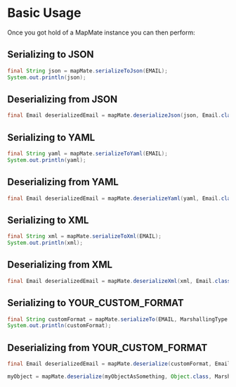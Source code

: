 # Basic Usage

Once you got hold of a MapMate instance you can then perform:
 
## Serializing to JSON
<!---[CodeSnippet](core/src/test/java/com/envimate/mapmate/docs/UsageExamples.java serializeToJson)-->
```java
final String json = mapMate.serializeToJson(EMAIL);
System.out.println(json);
``` 
## Deserializing from JSON
<!---[CodeSnippet](core/src/test/java/com/envimate/mapmate/docs/UsageExamples.java deserializeJson)-->
```java
final Email deserializedEmail = mapMate.deserializeJson(json, Email.class);
``` 
## Serializing to YAML
<!---[CodeSnippet](core/src/test/java/com/envimate/mapmate/docs/UsageExamples.java serializeToYaml)-->
```java
final String yaml = mapMate.serializeToYaml(EMAIL);
System.out.println(yaml);
``` 
## Deserializing from YAML
<!---[CodeSnippet](core/src/test/java/com/envimate/mapmate/docs/UsageExamples.java deserializeYaml)-->
```java
final Email deserializedEmail = mapMate.deserializeYaml(yaml, Email.class);
``` 
## Serializing to XML
<!---[CodeSnippet](core/src/test/java/com/envimate/mapmate/docs/UsageExamples.java serializeToXml)-->
```java
final String xml = mapMate.serializeToXml(EMAIL);
System.out.println(xml);
``` 
## Deserializing from XML
<!---[CodeSnippet](core/src/test/java/com/envimate/mapmate/docs/UsageExamples.java deserializeXml)-->
```java
final Email deserializedEmail = mapMate.deserializeXml(xml, Email.class);
``` 
## Serializing to YOUR_CUSTOM_FORMAT
<!---[CodeSnippet](core/src/test/java/com/envimate/mapmate/docs/UsageExamples.java serializeToCustomFormat)-->
```java
final String customFormat = mapMate.serializeTo(EMAIL, MarshallingType.marshallingType("YOUR_CUSTOM_FORMAT"));
System.out.println(customFormat);
``` 
## Deserializing from YOUR_CUSTOM_FORMAT
<!---[CodeSnippet](core/src/test/java/com/envimate/mapmate/docs/UsageExamples.java deserializeCustomFormat)-->
```java
final Email deserializedEmail = mapMate.deserialize(customFormat, Email.class, MarshallingType.marshallingType("YOUR_CUSTOM_FORMAT"));
```
```java
myObject = mapMate.deserialize(myObjectAsSomething, Object.class, MarshallingType.marshallingType("YOUR_CUSTOM_FORMAT"));
``` 
